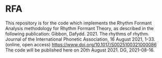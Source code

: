 # RFA
This repository is for the code which implements the Rhythm Formant Analysis methodology for Rhythm Formant Theory, as described in  the following publication:
Gibbon, Dafydd. 2021. The rhythms of rhythm. Journal of the International Phonetic Association, 16 August 2021, 1-33. (online, open access)
https://www.doi.org/10.1017/S0025100321000086
The code will be published here on 20th August 2021.
DG, 2021-08-16.

